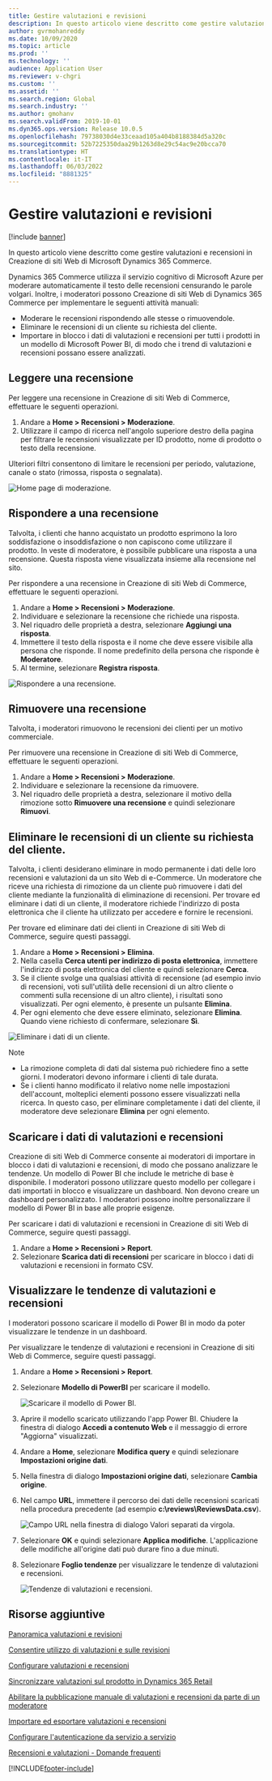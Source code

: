 ```yaml
---
title: Gestire valutazioni e revisioni
description: In questo articolo viene descritto come gestire valutazioni e recensioni in Creazione di siti Web di Microsoft Dynamics 365 Commerce.
author: gvrmohanreddy
ms.date: 10/09/2020
ms.topic: article
ms.prod: ''
ms.technology: ''
audience: Application User
ms.reviewer: v-chgri
ms.custom: ''
ms.assetid: ''
ms.search.region: Global
ms.search.industry: ''
ms.author: gmohanv
ms.search.validFrom: 2019-10-01
ms.dyn365.ops.version: Release 10.0.5
ms.openlocfilehash: 79738030d4e33ceaad105a404b8188384d5a320c
ms.sourcegitcommit: 52b7225350daa29b1263d8e29c54ac9e20bcca70
ms.translationtype: HT
ms.contentlocale: it-IT
ms.lasthandoff: 06/03/2022
ms.locfileid: "8881325"
---
```

# <a name="manage-ratings-and-reviews"></a>Gestire valutazioni e revisioni

[!include [banner](includes/banner.md)]

In questo articolo viene descritto come gestire valutazioni e recensioni in Creazione di siti Web di Microsoft Dynamics 365 Commerce.

Dynamics 365 Commerce utilizza il servizio cognitivo di Microsoft Azure per moderare automaticamente il testo delle recensioni censurando le parole volgari. Inoltre, i moderatori possono Creazione di siti Web di Dynamics 365 Commerce per implementare le seguenti attività manuali:

- Moderare le recensioni rispondendo alle stesse o rimuovendole.
- Eliminare le recensioni di un cliente su richiesta del cliente.
- Importare in blocco i dati di valutazioni e recensioni per tutti i prodotti in un modello di Microsoft Power BI, di modo che i trend di valutazioni e recensioni possano essere analizzati.

## <a name="read-a-review"></a>Leggere una recensione 

Per leggere una recensione in Creazione di siti Web di Commerce, effettuare le seguenti operazioni.

1. Andare a **Home \> Recensioni \> Moderazione**.
1. Utilizzare il campo di ricerca nell'angolo superiore destro della pagina per filtrare le recensioni visualizzate per ID prodotto, nome di prodotto o testo della recensione.

Ulteriori filtri consentono di limitare le recensioni per periodo, valutazione, canale o stato (rimossa, risposta o segnalata).

![Home page di moderazione.](media/rnr-moderation-home.png) 

## <a name="respond-to-a-review"></a>Rispondere a una recensione 

Talvolta, i clienti che hanno acquistato un prodotto esprimono la loro soddisfazione o insoddisfazione o non capiscono come utilizzare il prodotto. In veste di moderatore, è possibile pubblicare una risposta a una recensione. Questa risposta viene visualizzata insieme alla recensione nel sito. 

Per rispondere a una recensione in Creazione di siti Web di Commerce, effettuare le seguenti operazioni.

1. Andare a **Home \> Recensioni \> Moderazione**.
1. Individuare e selezionare la recensione che richiede una risposta.
1. Nel riquadro delle proprietà a destra, selezionare **Aggiungi una risposta**.
1. Immettere il testo della risposta e il nome che deve essere visibile alla persona che risponde. Il nome predefinito della persona che risponde è **Moderatore**.
1. Al termine, selezionare **Registra risposta**.

![Rispondere a una recensione.](media/rnr-moderation-response.png) 

## <a name="take-down-a-review"></a>Rimuovere una recensione 

Talvolta, i moderatori rimuovono le recensioni dei clienti per un motivo commerciale. 

Per rimuovere una recensione in Creazione di siti Web di Commerce, effettuare le seguenti operazioni.

1. Andare a **Home \> Recensioni \> Moderazione**.
1. Individuare e selezionare la recensione da rimuovere.
1. Nel riquadro delle proprietà a destra, selezionare il motivo della rimozione sotto **Rimuovere una recensione** e quindi selezionare **Rimuovi**.
    
## <a name="delete-a-customers-reviews-at-the-customers-request"></a>Eliminare le recensioni di un cliente su richiesta del cliente. 

Talvolta, i clienti desiderano eliminare in modo permanente i dati delle loro recensioni e valutazioni da un sito Web di e-Commerce. Un moderatore che riceve una richiesta di rimozione da un cliente può rimuovere i dati del cliente mediante la funzionalità di eliminazione di recensioni. Per trovare ed eliminare i dati di un cliente, il moderatore richiede l'indirizzo di posta elettronica che il cliente ha utilizzato per accedere e fornire le recensioni. 

Per trovare ed eliminare dati dei clienti in Creazione di siti Web di Commerce, seguire questi passaggi.

1. Andare a **Home \> Recensioni \> Elimina**.
1. Nella casella **Cerca utenti per indirizzo di posta elettronica**, immettere l'indirizzo di posta elettronica del cliente e quindi selezionare **Cerca**.
1. Se il cliente svolge una qualsiasi attività di recensione (ad esempio invio di recensioni, voti sull'utilità delle recensioni di un altro cliente o commenti sulla recensione di un altro cliente), i risultati sono visualizzati. Per ogni elemento, è presente un pulsante **Elimina**.
1. Per ogni elemento che deve essere eliminato, selezionare **Elimina**. Quando viene richiesto di confermare, selezionare **Sì**. 
    
![Eliminare i dati di un cliente.](media/rnr-moderation-delete-reviews.png) 

> [!NOTE]
> - La rimozione completa di dati dal sistema può richiedere fino a sette giorni. I moderatori devono informare i clienti di tale durata.
> - Se i clienti hanno modificato il relativo nome nelle impostazioni dell'account, molteplici elementi possono essere visualizzati nella ricerca. In questo caso, per eliminare completamente i dati del cliente, il moderatore deve selezionare **Elimina** per ogni elemento. 

## <a name="download-ratings-and-reviews-data"></a>Scaricare i dati di valutazioni e recensioni

Creazione di siti Web di Commerce consente ai moderatori di importare in blocco i dati di valutazioni e recensioni, di modo che possano analizzare le tendenze. Un modello di Power BI che include le metriche di base è disponibile. I moderatori possono utilizzare questo modello per collegare i dati importati in blocco e visualizzare un dashboard. Non devono creare un dashboard personalizzato. I moderatori possono inoltre personalizzare il modello di Power BI in base alle proprie esigenze. 

Per scaricare i dati di valutazioni e recensioni in Creazione di siti Web di Commerce, seguire questi passaggi.

1. Andare a **Home \> Recensioni \> Report**.
1. Selezionare **Scarica dati di recensioni** per scaricare in blocco i dati di valutazioni e recensioni in formato CSV.

## <a name="view-ratings-and-reviews-trends"></a>Visualizzare le tendenze di valutazioni e recensioni

I moderatori possono scaricare il modello di Power BI in modo da poter visualizzare le tendenze in un dashboard.

Per visualizzare le tendenze di valutazioni e recensioni in Creazione di siti Web di Commerce, seguire questi passaggi.

1. Andare a **Home \> Recensioni \> Report**.
1. Selezionare **Modello di PowerBI** per scaricare il modello.

    ![Scaricare il modello di Power BI.](media/rnr-moderation-reports.png) 

1. Aprire il modello scaricato utilizzando l'app Power BI. Chiudere la finestra di dialogo **Accedi a contenuto Web** e il messaggio di errore "Aggiorna" visualizzati.
1. Andare a **Home**, selezionare **Modifica query** e quindi selezionare **Impostazioni origine dati**.
1. Nella finestra di dialogo **Impostazioni origine dati**, selezionare **Cambia origine**.
1. Nel campo **URL**, immettere il percorso dei dati delle recensioni scaricati nella procedura precedente (ad esempio **c:\\reviews\\ReviewsData.csv**).

    ![Campo URL nella finestra di dialogo Valori separati da virgola.](media/rnr-powerbi-datasource-settings.png) 

1. Selezionare **OK** e quindi selezionare **Applica modifiche**. L'applicazione delle modifiche all'origine dati può durare fino a due minuti.
1. Selezionare **Foglio tendenze** per visualizzare le tendenze di valutazioni e recensioni.

    ![Tendenze di valutazioni e recensioni.](media/rnr-powerbi-dashboard-template.png) 
    
## <a name="additional-resources"></a>Risorse aggiuntive

[Panoramica valutazioni e revisioni](ratings-reviews-overview.md)

[Consentire utilizzo di valutazioni e sulle revisioni](opt-in-ratings-reviews.md)

[Configurare valutazioni e recensioni](configure-ratings-reviews.md)

[Sincronizzare valutazioni sul prodotto in Dynamics 365 Retail](sync-product-ratings.md)

[Abilitare la pubblicazione manuale di valutazioni e recensioni da parte di un moderatore](manual-publish-rating-reviews.md)

[Importare ed esportare valutazioni e recensioni](import-export-reviews.md)

[Configurare l'autenticazione da servizio a servizio](service-to-service-auth.md)

[Recensioni e valutazioni - Domande frequenti](ratings-reviews-faq.md)


[!INCLUDE[footer-include](../includes/footer-banner.md)]
